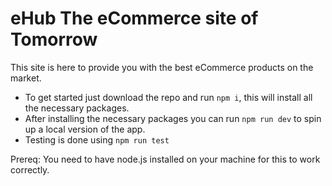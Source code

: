 # eHub The eCommerce site of Tomorrow

This site is here to provide you with the best eCommerce products on the market.

- To get started just download the repo and run `npm i`, this will install all the necessary packages.
- After installing the necessary packages you can run `npm run dev` to spin up a local version of the app.
- Testing is done using `npm run test`

Prereq: You need to have node.js installed on your machine for this to work correctly.
